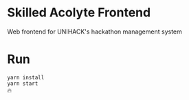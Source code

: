 # Skilled Acolyte Frontend
Web frontend for UNIHACK's hackathon management system

# Run
`yarn install`  
`yarn start`  
:fire:
